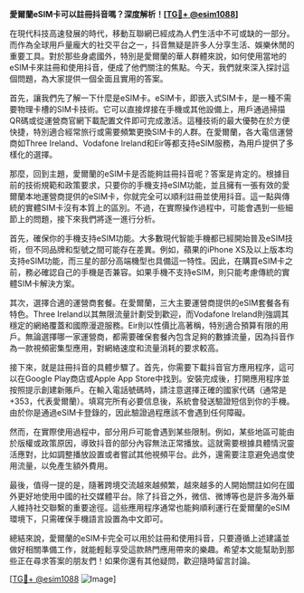 **愛爾蘭eSIM卡可以註冊抖音嗎？深度解析！[[TG💪+ @esim1088](https://t.me/s/esim1088)]**

在現代科技高速發展的時代，移動互聯網已經成為人們生活中不可或缺的一部分。而作為全球用戶量龐大的社交平台之一，抖音無疑是許多人分享生活、娛樂休閒的重要工具。對於那些身處國外，特別是愛爾蘭的華人群體來說，如何使用當地的eSIM卡來註冊和使用抖音，便成了他們關注的焦點。今天，我們就來深入探討這個問題，為大家提供一個全面且實用的答案。

首先，讓我們先了解一下什麼是eSIM卡。eSIM卡，即嵌入式SIM卡，是一種不需要物理卡槽的SIM卡技術。它可以直接焊接在手機或其他設備上，用戶通過掃描QR碼或從運營商官網下載配置文件即可完成激活。這種技術的最大優勢在於方便快捷，特別適合經常旅行或需要頻繁更換SIM卡的人群。在愛爾蘭，各大電信運營商如Three Ireland、Vodafone Ireland和Eir等都支持eSIM服務，為用戶提供了多樣化的選擇。

那麼，回到主題，愛爾蘭的eSIM卡是否能夠註冊抖音呢？答案是肯定的。根據目前的技術規範和政策要求，只要你的手機支持eSIM功能，並且擁有一張有效的愛爾蘭本地運營商提供的eSIM卡，你就完全可以順利註冊並使用抖音。這一點與傳統的實體SIM卡沒有本質上的區別。不過，在實際操作過程中，可能會遇到一些細節上的問題，接下來我們將逐一進行分析。

首先，確保你的手機支持eSIM功能。大多數現代智能手機都已經開始普及eSIM技術，但不同品牌和型號之間可能存在差異。例如，蘋果的iPhone XS及以上版本均支持eSIM功能，而三星的部分高端機型也具備這一特性。因此，在購買eSIM卡之前，務必確認自己的手機是否兼容。如果手機不支持eSIM，則只能考慮傳統的實體SIM卡解決方案。

其次，選擇合適的運營商套餐。在愛爾蘭，三大主要運營商提供的eSIM套餐各有特色。Three Ireland以其無限流量計劃受到歡迎，而Vodafone Ireland則強調其穩定的網絡覆蓋和國際漫遊服務。Eir則以性價比高著稱，特別適合預算有限的用戶。無論選擇哪一家運營商，都需要確保套餐內包含足夠的數據流量，因為抖音作為一款視頻密集型應用，對網絡速度和流量消耗的要求較高。

接下來，就是註冊抖音的具體步驟了。首先，你需要下載抖音官方應用程序，這可以在Google Play商店或Apple App Store中找到。安裝完成後，打開應用程序並按照提示創建新賬戶。在輸入電話號碼時，請注意選擇正確的國家代碼（通常是+353，代表愛爾蘭）。填寫完所有必要信息後，系統會發送驗證短信到你的手機。由於你是通過eSIM卡登錄的，因此驗證過程應該不會遇到任何障礙。

然而，在實際使用過程中，部分用戶可能會遇到某些限制。例如，某些地區可能由於版權或政策原因，導致抖音的部分內容無法正常播放。這就需要根據具體情況靈活應對，比如調整播放設置或者嘗試其他視頻平台。此外，還需要注意避免過度使用流量，以免產生額外費用。

最後，值得一提的是，隨著跨境交流越來越頻繁，越來越多的人開始關註如何在國外更好地使用中國的社交媒體平台。除了抖音之外，微信、微博等也是許多海外華人維持社交聯繫的重要途徑。這些應用程序通常也能夠順利運行在愛爾蘭的eSIM環境下，只需確保手機語言設置為中文即可。

總結來說，愛爾蘭的eSIM卡完全可以用於註冊和使用抖音，只要遵循上述建議並做好相關準備工作，就能輕鬆享受這款熱門應用帶來的樂趣。希望本文能幫助到那些正在尋求答案的朋友們！如果你還有其他疑問，歡迎隨時留言討論。

[[TG💪+ @esim1088](https://t.me/s/esim1088) ![Image](https://i.postimg.cc/4NQfJmqS/Snipaste-2025-05-13-00-14-12.png)]